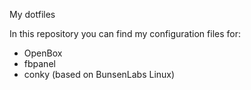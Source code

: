My dotfiles

In this repository you can find my configuration files for:
- OpenBox
- fbpanel
- conky (based on BunsenLabs Linux)

